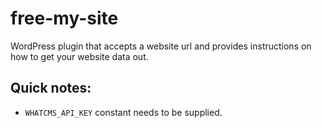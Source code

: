 free-my-site
============

WordPress plugin that accepts a website url and provides instructions on how to get your website data out.

Quick notes:
- 

- `WHATCMS_API_KEY` constant needs to be supplied.